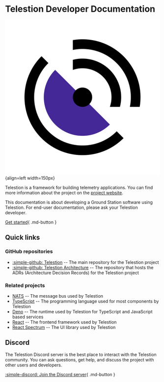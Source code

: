 # Telestion Developer Documentation

![Telestion logo](./_theme_img/logo.svg){align=left width=150px}

Telestion is a framework for building telemetry applications. You can find more information about the project on the [project website](https://telestion.wuespace.de/).

This documentation is about developing a Ground Station software using Telestion. For end-user documentation, please ask your Telestion developer.

[Get started](getting-started.md){ .md-button }

## Quick links

### GitHub repositories

* [:simple-github: Telestion](https://github.com/wuespace/telestion) -- The main repository for the Telestion project
* [:simple-github: Telestion Architecture](https://github.com/wuespace/telestion-architecture) -- The repository that hosts the ADRs (Architecture Decision Records) for the Telestion project

### Related projects

* [NATS](https://nats.io/) -- The message bus used by Telestion
* [TypeScript](https://www.typescriptlang.org/) -- The programming language used for most components by Telestion
* [Deno](https://deno.land/) -- The runtime used by Telestion for TypeScript and JavaScript based services
* [React](https://reactjs.org/) -- The frontend framework used by Telestion
* [React Spectrum](https://react-spectrum.adobe.com/react-spectrum/index.html) -- The UI library used by Telestion


## Discord

The Telestion Discord server is the best place to interact with the Telestion community. You can ask questions, get help, and discuss the project with other users and developers.

[:simple-discord: Join the Discord server](https://discord.gg/Uw7tEWcWve){ .md-button }
